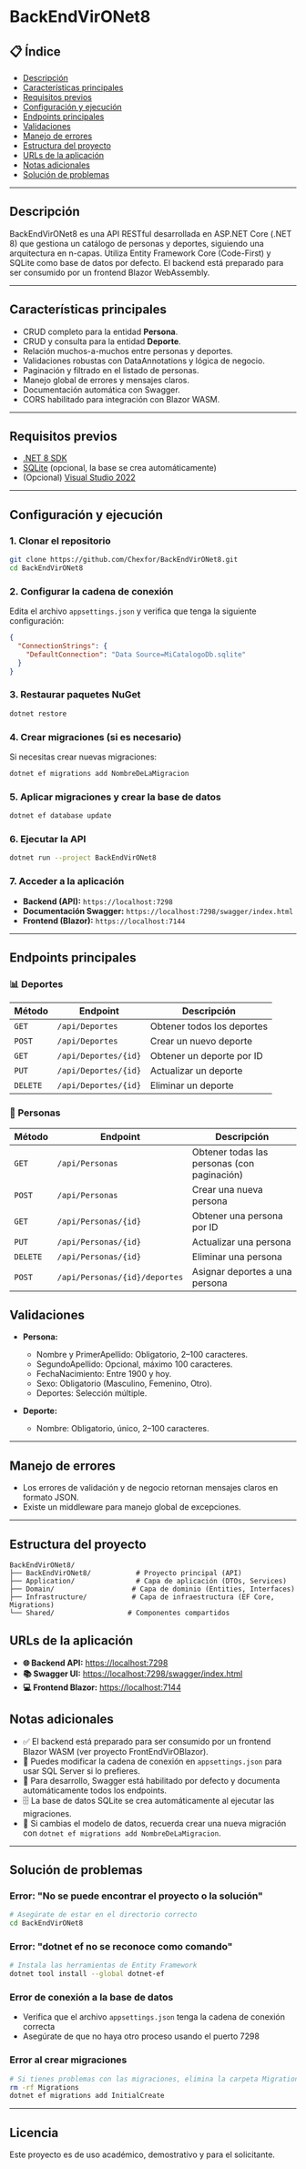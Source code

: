 # BackEndVirONet8

## 📋 Índice

- [Descripción](#descripción)
- [Características principales](#características-principales)
- [Requisitos previos](#requisitos-previos)
- [Configuración y ejecución](#configuración-y-ejecución)
- [Endpoints principales](#endpoints-principales)
- [Validaciones](#validaciones)
- [Manejo de errores](#manejo-de-errores)
- [Estructura del proyecto](#estructura-del-proyecto)
- [URLs de la aplicación](#urls-de-la-aplicación)
- [Notas adicionales](#notas-adicionales)
- [Solución de problemas](#solución-de-problemas)

---

## Descripción

BackEndVirONet8 es una API RESTful desarrollada en ASP.NET Core (.NET 8) que gestiona un catálogo de personas y deportes, siguiendo una arquitectura en n-capas. Utiliza Entity Framework Core (Code-First) y SQLite como base de datos por defecto. El backend está preparado para ser consumido por un frontend Blazor WebAssembly.

---

## Características principales

- CRUD completo para la entidad **Persona**.
- CRUD y consulta para la entidad **Deporte**.
- Relación muchos-a-muchos entre personas y deportes.
- Validaciones robustas con DataAnnotations y lógica de negocio.
- Paginación y filtrado en el listado de personas.
- Manejo global de errores y mensajes claros.
- Documentación automática con Swagger.
- CORS habilitado para integración con Blazor WASM.

---

## Requisitos previos

- [.NET 8 SDK](https://dotnet.microsoft.com/download/dotnet/8.0)
- [SQLite](https://www.sqlite.org/download.html) (opcional, la base se crea automáticamente)
- (Opcional) [Visual Studio 2022](https://visualstudio.microsoft.com/es/vs/)

---

## Configuración y ejecución

### 1. Clonar el repositorio
```bash
git clone https://github.com/Chexfor/BackEndVirONet8.git
cd BackEndVirONet8
```

### 2. Configurar la cadena de conexión
Edita el archivo `appsettings.json` y verifica que tenga la siguiente configuración:
```json
{
  "ConnectionStrings": {
    "DefaultConnection": "Data Source=MiCatalogoDb.sqlite"
  }
}
```

### 3. Restaurar paquetes NuGet
```bash
dotnet restore
```

### 4. Crear migraciones (si es necesario)
Si necesitas crear nuevas migraciones:
```bash
dotnet ef migrations add NombreDeLaMigracion
```

### 5. Aplicar migraciones y crear la base de datos
```bash
dotnet ef database update
```

### 6. Ejecutar la API
```bash
dotnet run --project BackEndVirONet8
```

### 7. Acceder a la aplicación
- **Backend (API):** `https://localhost:7298`
- **Documentación Swagger:** `https://localhost:7298/swagger/index.html`
- **Frontend (Blazor):** `https://localhost:7144`

---

## Endpoints principales

### 📊 Deportes
| Método | Endpoint | Descripción |
|--------|----------|-------------|
| `GET` | `/api/Deportes` | Obtener todos los deportes |
| `POST` | `/api/Deportes` | Crear un nuevo deporte |
| `GET` | `/api/Deportes/{id}` | Obtener un deporte por ID |
| `PUT` | `/api/Deportes/{id}` | Actualizar un deporte |
| `DELETE` | `/api/Deportes/{id}` | Eliminar un deporte |

### 👥 Personas
| Método | Endpoint | Descripción |
|--------|----------|-------------|
| `GET` | `/api/Personas` | Obtener todas las personas (con paginación) |
| `POST` | `/api/Personas` | Crear una nueva persona |
| `GET` | `/api/Personas/{id}` | Obtener una persona por ID |
| `PUT` | `/api/Personas/{id}` | Actualizar una persona |
| `DELETE` | `/api/Personas/{id}` | Eliminar una persona |
| `POST` | `/api/Personas/{id}/deportes` | Asignar deportes a una persona |
    
## Validaciones

- **Persona:**
  - Nombre y PrimerApellido: Obligatorio, 2–100 caracteres.
  - SegundoApellido: Opcional, máximo 100 caracteres.
  - FechaNacimiento: Entre 1900 y hoy.
  - Sexo: Obligatorio (Masculino, Femenino, Otro).
  - Deportes: Selección múltiple.

- **Deporte:**
  - Nombre: Obligatorio, único, 2–100 caracteres.

---

## Manejo de errores

- Los errores de validación y de negocio retornan mensajes claros en formato JSON.
- Existe un middleware para manejo global de excepciones.

---

## Estructura del proyecto

```
BackEndVirONet8/
├── BackEndVirONet8/           # Proyecto principal (API)
├── Application/               # Capa de aplicación (DTOs, Services)
├── Domain/                   # Capa de dominio (Entities, Interfaces)
├── Infrastructure/           # Capa de infraestructura (EF Core, Migrations)
└── Shared/                  # Componentes compartidos
```

## URLs de la aplicación

- **🌐 Backend API:** [https://localhost:7298](https://localhost:7298)
- **📚 Swagger UI:** [https://localhost:7298/swagger/index.html](https://localhost:7298/swagger/index.html)
- **💻 Frontend Blazor:** [https://localhost:7144](https://localhost:7144)

## Notas adicionales

- ✅ El backend está preparado para ser consumido por un frontend Blazor WASM (ver proyecto FrontEndVirOBlazor).
- 🔧 Puedes modificar la cadena de conexión en `appsettings.json` para usar SQL Server si lo prefieres.
- 📖 Para desarrollo, Swagger está habilitado por defecto y documenta automáticamente todos los endpoints.
- 🗄️ La base de datos SQLite se crea automáticamente al ejecutar las migraciones.
- 🔄 Si cambias el modelo de datos, recuerda crear una nueva migración con `dotnet ef migrations add NombreDeLaMigracion`.

---

## Solución de problemas

### Error: "No se puede encontrar el proyecto o la solución"
```bash
# Asegúrate de estar en el directorio correcto
cd BackEndVirONet8
```

### Error: "dotnet ef no se reconoce como comando"
```bash
# Instala las herramientas de Entity Framework
dotnet tool install --global dotnet-ef
```

### Error de conexión a la base de datos
- Verifica que el archivo `appsettings.json` tenga la cadena de conexión correcta
- Asegúrate de que no haya otro proceso usando el puerto 7298

### Error al crear migraciones
```bash
# Si tienes problemas con las migraciones, elimina la carpeta Migrations y vuelve a crear
rm -rf Migrations
dotnet ef migrations add InitialCreate
```

---

## Licencia

Este proyecto es de uso académico, demostrativo y para el solicitante.
